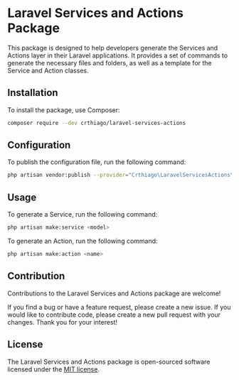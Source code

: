 # Laravel Services and Actions Package

This package is designed to help developers generate the Services and Actions layer in their Laravel applications.
It provides a set of commands to generate the necessary files and folders, as well as a template for the Service and
Action classes.
 
## Installation
To install the package, use Composer:
```bash
composer require --dev crthiago/laravel-services-actions
```

## Configuration
To publish the configuration file, run the following command:
```bash
php artisan vendor:publish --provider="Crthiago\LaravelServicesActions\ServicesActionsProvider"
```

## Usage
To generate a Service, run the following command:
```bash
php artisan make:service <model>
```

To generate an Action, run the following command:
```bash
php artisan make:action <name>
```

## Contribution
Contributions to the Laravel Services and Actions package are welcome! 

If you find a bug or have a feature request, please create a new issue. 
If you would like to contribute code, please create a new pull request with your changes. 
Thank you for your interest!

## License
The Laravel Services and Actions package is open-sourced software licensed under the [MIT license](https://opensource.org/license/mit/).
